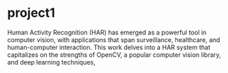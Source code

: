 # project1
Human Activity Recognition (HAR) has emerged as a powerful tool in computer vision, with applications that span surveillance, healthcare, and human-computer interaction. This work delves into a HAR system that capitalizes on the strengths of OpenCV, a popular computer vision library, and deep learning techniques,
